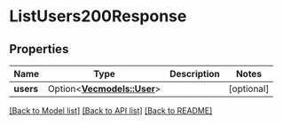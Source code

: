 # ListUsers200Response

## Properties

Name | Type | Description | Notes
------------ | ------------- | ------------- | -------------
**users** | Option<[**Vec<models::User>**](user.md)> |  | [optional]

[[Back to Model list]](../README.md#documentation-for-models) [[Back to API list]](../README.md#documentation-for-api-endpoints) [[Back to README]](../README.md)


